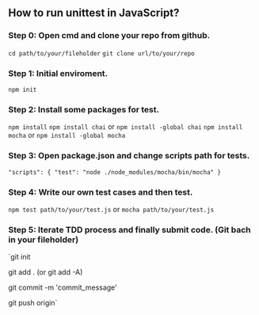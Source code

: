 ## How to run unittest in JavaScript?

### Step 0: Open cmd and clone your repo from github.

`cd path/to/your/fileholder`
`git clone url/to/your/repo`

### Step 1: Initial enviroment.
`npm init`

### Step 2: Install some packages for test.
`npm install`
`npm install chai` or `npm install -global chai`
`npm install mocha` or `npm install -global mocha`

### Step 3: Open package.json and change scripts path for tests.
`"scripts": {
    "test": "node ./node_modules/mocha/bin/mocha"
  }`

### Step 4: Write our own test cases and then test.
`npm test path/to/your/test.js` or `mocha path/to/your/test.js`

### Step 5: Iterate TDD process and finally submit code. (Git bach in your fileholder)
`git init

git add . (or git add -A)

git commit -m 'commit_message'

git push origin`
